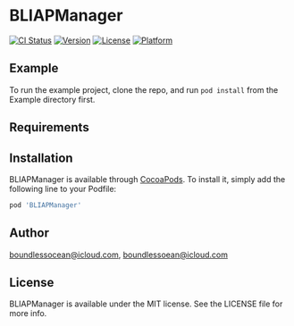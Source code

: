 # BLIAPManager

[![CI Status](https://img.shields.io/travis/boundlessocean@icloud.com/BLIAPManager.svg?style=flat)](https://travis-ci.org/boundlessocean@icloud.com/BLIAPManager)
[![Version](https://img.shields.io/cocoapods/v/BLIAPManager.svg?style=flat)](https://cocoapods.org/pods/BLIAPManager)
[![License](https://img.shields.io/cocoapods/l/BLIAPManager.svg?style=flat)](https://cocoapods.org/pods/BLIAPManager)
[![Platform](https://img.shields.io/cocoapods/p/BLIAPManager.svg?style=flat)](https://cocoapods.org/pods/BLIAPManager)

## Example

To run the example project, clone the repo, and run `pod install` from the Example directory first.

## Requirements

## Installation

BLIAPManager is available through [CocoaPods](https://cocoapods.org). To install
it, simply add the following line to your Podfile:

```ruby
pod 'BLIAPManager'
```

## Author

boundlessocean@icloud.com, boundlessoean@icloud.com

## License

BLIAPManager is available under the MIT license. See the LICENSE file for more info.
